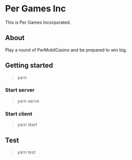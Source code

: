 # Per Games Inc
This is Per Games Incorporated.

## About
Play a round of PerMobilCasino and be prepared to win big.

## Getting started
> yarn

### Start server
> yarn serve

### Start client
> yarn start

## Test
> yarn test
